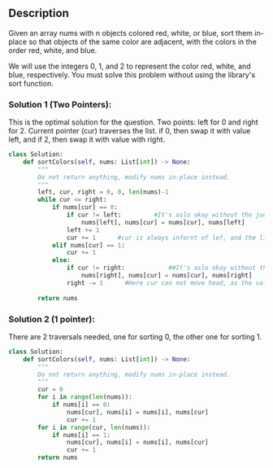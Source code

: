 ## Description
Given an array nums with n objects colored red, white, or blue, sort them in-place so that objects of the same color are adjacent, with the colors in the order red, white, and blue.

We will use the integers 0, 1, and 2 to represent the color red, white, and blue, respectively.
You must solve this problem without using the library's sort function.

### Solution 1 (Two Pointers):
This is the optimal solution for the question. Two points: left for 0 and right for 2. Current pointer (cur) traverses the list. if 0, then swap it with value left, and if 2, then swap it with value with right.

```python
class Solution:
    def sortColors(self, nums: List[int]) -> None:
        """
        Do not return anything, modify nums in-place instead.
        """
        left, cur, right = 0, 0, len(nums)-1
        while cur <= right:
            if nums[cur] == 0:
                if cur != left:         #It's aslo okay without the judgement, but slightly repetitive.
                    nums[left], nums[cur] = nums[cur], nums[left]
                left += 1
                cur += 1      #cur is always infornt of lef, and the list is sorted from left to right, so the value from left should only be 1.
            elif nums[cur] == 1:
                cur += 1
            else:
                if cur != right:            ##It's aslo okay without the judgement, but slightly repetitive.
                    nums[right], nums[cur] = nums[cur], nums[right]
                right -= 1      #Here cur can not move head, as the value from right is uncertain, 0, 1 or 2. Should check one more time.
                
        return nums
```

###  Solution 2 (1 pointer):
There are 2 traversals needed, one for sorting 0, the other one for sorting 1.

```python
class Solution:
    def sortColors(self, nums: List[int]) -> None:
        """
        Do not return anything, modify nums in-place instead.
        """
        cur = 0
        for i in range(len(nums)):
            if nums[i] == 0:
                nums[cur], nums[i] = nums[i], nums[cur]
                cur += 1
        for i in range(cur, len(nums)):
            if nums[i] == 1:
                nums[cur], nums[i] = nums[i], nums[cur]
                cur += 1
        return nums
```
